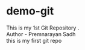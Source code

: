 # demo-git
This is my 1st Git Repository .
<br>
Author - Premnarayan Sadh
<br>
this is my first git repo


